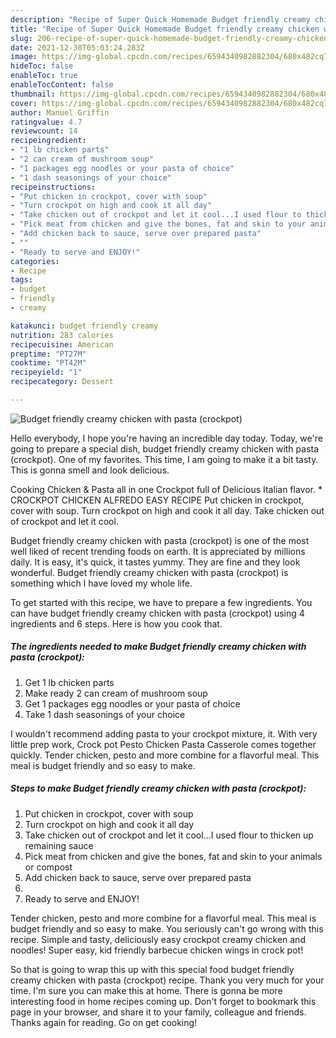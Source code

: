 ```yaml
---
description: "Recipe of Super Quick Homemade Budget friendly creamy chicken with pasta (crockpot)"
title: "Recipe of Super Quick Homemade Budget friendly creamy chicken with pasta (crockpot)"
slug: 206-recipe-of-super-quick-homemade-budget-friendly-creamy-chicken-with-pasta-crockpot
date: 2021-12-30T05:03:24.283Z
image: https://img-global.cpcdn.com/recipes/6594340982882304/680x482cq70/budget-friendly-creamy-chicken-with-pasta-crockpot-recipe-main-photo.jpg
hideToc: false
enableToc: true
enableTocContent: false
thumbnail: https://img-global.cpcdn.com/recipes/6594340982882304/680x482cq70/budget-friendly-creamy-chicken-with-pasta-crockpot-recipe-main-photo.jpg
cover: https://img-global.cpcdn.com/recipes/6594340982882304/680x482cq70/budget-friendly-creamy-chicken-with-pasta-crockpot-recipe-main-photo.jpg
author: Manuel Griffin
ratingvalue: 4.7
reviewcount: 14
recipeingredient:
- "1 lb chicken parts"
- "2 can cream of mushroom soup"
- "1 packages egg noodles or your pasta of choice"
- "1 dash seasonings of your choice"
recipeinstructions:
- "Put chicken in crockpot, cover with soup"
- "Turn crockpot on high and cook it all day"
- "Take chicken out of crockpot and let it cool...I used flour to thicken up remaining sauce"
- "Pick meat from chicken and give the bones, fat and skin to your animals or compost"
- "Add chicken back to sauce, serve over prepared pasta"
- ""
- "Ready to serve and ENJOY!"
categories:
- Recipe
tags:
- budget
- friendly
- creamy

katakunci: budget friendly creamy 
nutrition: 283 calories
recipecuisine: American
preptime: "PT27M"
cooktime: "PT42M"
recipeyield: "1"
recipecategory: Dessert

---
```



![Budget friendly creamy chicken with pasta (crockpot)](https://img-global.cpcdn.com/recipes/6594340982882304/680x482cq70/budget-friendly-creamy-chicken-with-pasta-crockpot-recipe-main-photo.jpg)

Hello everybody, I hope you're having an incredible day today. Today, we're going to prepare a special dish, budget friendly creamy chicken with pasta (crockpot). One of my favorites. This time, I am going to make it a bit tasty. This is gonna smell and look delicious.

Cooking Chicken & Pasta all in one Crockpot full of Delicious Italian flavor. * CROCKPOT CHICKEN ALFREDO EASY RECIPE Put chicken in crockpot, cover with soup. Turn crockpot on high and cook it all day. Take chicken out of crockpot and let it cool.

Budget friendly creamy chicken with pasta (crockpot) is one of the most well liked of recent trending foods on earth. It is appreciated by millions daily. It is easy, it's quick, it tastes yummy. They are fine and they look wonderful. Budget friendly creamy chicken with pasta (crockpot) is something which I have loved my whole life.


To get started with this recipe, we have to prepare a few ingredients. You can have budget friendly creamy chicken with pasta (crockpot) using 4 ingredients and 6 steps. Here is how you cook that.

<!--inarticleads1-->

##### The ingredients needed to make Budget friendly creamy chicken with pasta (crockpot):

1. Get 1 lb chicken parts
1. Make ready 2 can cream of mushroom soup
1. Get 1 packages egg noodles or your pasta of choice
1. Take 1 dash seasonings of your choice


I wouldn&#39;t recommend adding pasta to your crockpot mixture, it. With very little prep work, Crock pot Pesto Chicken Pasta Casserole comes together quickly. Tender chicken, pesto and more combine for a flavorful meal. This meal is budget friendly and so easy to make. 

<!--inarticleads2-->

##### Steps to make Budget friendly creamy chicken with pasta (crockpot):

1. Put chicken in crockpot, cover with soup
1. Turn crockpot on high and cook it all day
1. Take chicken out of crockpot and let it cool...I used flour to thicken up remaining sauce
1. Pick meat from chicken and give the bones, fat and skin to your animals or compost
1. Add chicken back to sauce, serve over prepared pasta
1. 
1. Ready to serve and ENJOY!

Tender chicken, pesto and more combine for a flavorful meal. This meal is budget friendly and so easy to make. You seriously can&#39;t go wrong with this recipe. Simple and tasty, deliciously easy crockpot creamy chicken and noodles! Super easy, kid friendly barbecue chicken wings in crock pot! 

So that is going to wrap this up with this special food budget friendly creamy chicken with pasta (crockpot) recipe. Thank you very much for your time. I'm sure you can make this at home. There is gonna be more interesting food in home recipes coming up. Don't forget to bookmark this page in your browser, and share it to your family, colleague and friends. Thanks again for reading. Go on get cooking!

